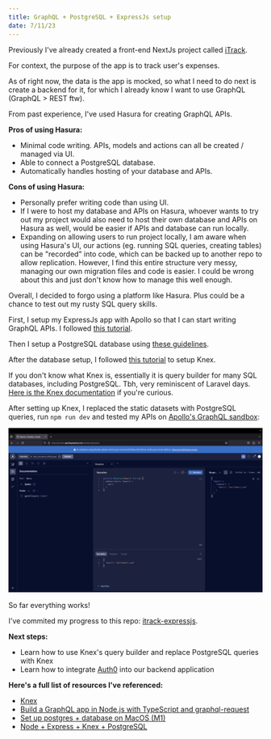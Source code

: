 ```yaml
---
title: GraphQL + PostgreSQL + ExpressJs setup
date: 7/11/23
---
```


Previously I've already created a front-end NextJs project called [iTrack](https://github.com/fattynomnom/itrack-nextjs).

For context, the purpose of the app is to track user's expenses.

As of right now, the data is the app is mocked, so what I need to do next is create a backend for it, for which I already know I want to use GraphQL (GraphQL > REST ftw).

From past experience, I've used Hasura for creating GraphQL APIs.

**Pros of using Hasura:**

-   Minimal code writing. APIs, models and actions can all be created / managed via UI.
-   Able to connect a PostgreSQL database.
-   Automatically handles hosting of your database and APIs.

**Cons of using Hasura:**

-   Personally prefer writing code than using UI.
-   If I were to host my database and APIs on Hasura, whoever wants to try out my project would also need to host their own database and APIs on Hasura as well, would be easier if APIs and database can run locally.
-   Expanding on allowing users to run project locally, I am aware when using Hasura's UI, our actions (eg. running SQL queries, creating tables) can be "recorded" into code, which can be backed up to another repo to allow replication. However, I find this entire structure very messy, managing our own migration files and code is easier. I could be wrong about this and just don't know how to manage this well enough.

Overall, I decided to forgo using a platform like Hasura. Plus could be a chance to test out my rusty SQL query skills.

First, I setup my ExpressJs app with Apollo so that I can start writing GraphQL APIs. I followed [this tutorial](https://blog.logrocket.com/build-graphql-app-node-js-typescript-graphql-request/).

Then I setup a PostgreSQL database using [these guidelines](https://gist.github.com/phortuin/2fe698b6c741fd84357cec84219c6667).

After the database setup, I followed [this tutorial](https://medium.com/@yasirahboyce/node-express-knex-postgresql-22e10daf0817) to setup Knex.

If you don't know what Knex is, essentially it is query builder for many SQL databases, including PostgreSQL. Tbh, very reminiscent of Laravel days. [Here is the Knex documentation](https://knexjs.org/) if you're curious.

After setting up Knex, I replaced the static datasets with PostgreSQL queries, run `npm run dev` and tested my APIs on [Apollo's GraphQL sandbox](https://studio.apollographql.com/sandbox/explorer):

![Apollo sandbox testing result](./images/7th_nov_23_1.png)

So far everything works!

I've commited my progress to this repo: [itrack-expressjs](https://github.com/fattynomnom/itrack-expressjs).

**Next steps:**

-   Learn how to use Knex's query builder and replace PostgreSQL queries with Knex
-   Learn how to integrate [Auth0](https://auth0.com/) into our backend application

**Here's a full list of resources I've referenced:**

-   [Knex](https://knexjs.org/)
-   [Build a GraphQL app in Node.js with TypeScript and graphql-request](https://blog.logrocket.com/build-graphql-app-node-js-typescript-graphql-request/)
-   [Set up postgres + database on MacOS (M1)](https://gist.github.com/phortuin/2fe698b6c741fd84357cec84219c6667)
-   [Node + Express + Knex + PostgreSQL](https://medium.com/@yasirahboyce/node-express-knex-postgresql-22e10daf0817)
